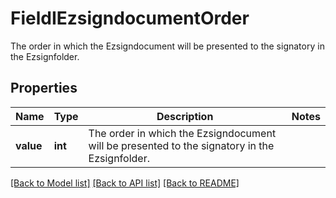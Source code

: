# FieldIEzsigndocumentOrder

The order in which the Ezsigndocument will be presented to the signatory in the Ezsignfolder.

## Properties
Name | Type | Description | Notes
------------ | ------------- | ------------- | -------------
**value** | **int** | The order in which the Ezsigndocument will be presented to the signatory in the Ezsignfolder. | 

[[Back to Model list]](../README.md#documentation-for-models) [[Back to API list]](../README.md#documentation-for-api-endpoints) [[Back to README]](../README.md)


